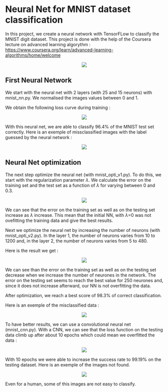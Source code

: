 # Neural Net for MNIST dataset classification

In this project, we create a neural network with TensorFLow to classify the MNIST digit dataset.
This project is done with the help of the Coursera lecture on advanced learning algorythm : https://www.coursera.org/learn/advanced-learning-algorithms/home/welcome
<p align="center">
<img src='https://user-images.githubusercontent.com/96018383/203671856-26c9c4bf-9c84-4904-b18b-3fa31f71228e.png'>
</p>

## First Neural Network

We start with the neural net with 2 layers (with 25 and 15 neurons) with mnist_nn.py. We normalised the images values between 0 and 1.


We obtain the following loss curve during training :

<p align="center">
<img src='https://user-images.githubusercontent.com/96018383/203672654-94e62631-fec5-46f8-8477-f1803b1f12f1.png'>
</p>


With this neural net, we are able to classify 96.4% of the MNIST test set correctly.
Here is an exemple of missclassified images with the label guessed by the neural network :

<p align="center">
<img src='https://user-images.githubusercontent.com/96018383/203673017-d632de40-5be9-472c-b2ed-984311d88fd5.png'>
</p>


## Neural Net optimization

The next step optimize the neural net (with mnist_opti_v1.py). To do this, we start with the regularization parameter $\lambda$. We calculate the error on the training set and the test set as a function of $\lambda$ for varying between 0 and 0.3.

<p align="center">
<img src='https://user-images.githubusercontent.com/96018383/203718909-0a1fe270-3c47-4254-97c8-e5a256d17e3e.png'>
</p>



We can see that the error on the training set as well as on the testing set increase as $\lambda$ increase.
This mean that the initial NN, with $\lambda$=0 was not ovefitting the training data and give the best results.

Next we optimize the neural net by increasing the number of neurons (with mnist_opti_v2.py).
In the layer 1, the number of neurons varies from 10 to 1200 and, in the layer 2, the number of neurons varies from 5 to 480.

Here is the result we get : 

<p align="center">
<img src='https://user-images.githubusercontent.com/96018383/203688046-e595286e-9882-43e1-88c9-f4888e426910.png'>
</p>


We can see than the error on the training set as well as on the testing set decrease when we increase the number of neurones in the network.
The error on the testing set seems to reach the best value for 250 neurones and, since it does not increase afterward, our NN is not overfitting the data.

After optimization, we reach a best score of 98.3% of correct classification.

Here is an exemple of the misclassified data :

<p align="center">
<img src='https://user-images.githubusercontent.com/96018383/203694255-4bc712f7-e17f-4cda-816d-428fba84c884.png'>
</p>



To have better results, we can use a convolutional neural net (mnist_cnn.py).
With a CNN, we can see that the loss function on the testing data climb up after about 10 epochs which could mean we overfitted the data :

<p align="center">
<img src='https://user-images.githubusercontent.com/96018383/203719923-d56a5b6f-0263-480e-9eae-ce63acb5a404.png'>
</p>


With 10 epochs we were able to increase the success rate to 99.19% on the testing dataset.
Here is an exemple of the images not found. 

<p align="center">
<img src='https://user-images.githubusercontent.com/96018383/203720930-0d7248d1-edf2-458c-a2b2-93781f2b272e.png'>
</p>


Even for a human, some of this images are not easy to classify.

